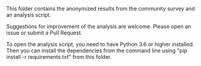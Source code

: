 This folder contains the anonymized results from the community survey and an analysis script.

Suggestions for improvement of the analysis are welcome. Please open an issue or submit a Pull Request.

To open the analysis script, you need to have Python 3.6 or higher installed. 
Then you can install the dependencies from the command line using "pip install -r requirements.txt" from this folder.

